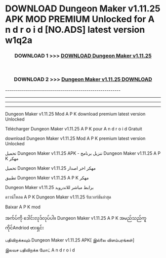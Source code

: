 # DOWNLOAD Dungeon Maker v1.11.25 APK MOD PREMIUM Unlocked for A n d r o i d [NO.ADS] latest version w1q2a 



<div align="center">

<h3>DOWNLOAD 1 >>> <a href="https://getmod2.web.app/?judul=Dungeon Maker v1.11.25">DOWNLOAD Dungeon Maker v1.11.25</a></h3><br>

<h3>DOWNLOAD 2 >>> <a href="https://getmod2.web.app/?judul=Dungeon Maker v1.11.25">Dungeon Maker v1.11.25 DOWNLOAD </a></h3>

</div>
----------------------------------------------------------

----------------------------------------------------------

----------------------------------------------------------

----------------------------------------------------------

Dungeon Maker v1.11.25 Mod A P K download premium latest version Unlocked

Télécharger Dungeon Maker v1.11.25 A P K pour A n d r o i d Gratuit

download Dungeon Maker v1.11.25 Mod A P K premium latest version Unlocked

تحميل Dungeon Maker v1.11.25 APK - تنزيل برنامج Dungeon Maker v1.11.25 A P K مهكر

تحميل Dungeon Maker v1.11.25 مهكر اخر اصدار

تطبيق Dungeon Maker v1.11.25 A P K مهكر

Dungeon Maker v1.11.25 برابط مباشر للاندرويد

ดาวน์โหลด A P K Dungeon Maker v1.11.25 รับเวอร์ชันล่าสุด

Baixar A P K mod

အက်ပ်ကို ဒေါင်းလုဒ်လုပ်ပါ။ Dungeon Maker v1.11.25 A P K အမည်သည်ကူကိုင်Andriod ဗားရှင်း

பதிவிறக்கவும் Dungeon Maker v1.11.25 APK[ இல்லை விளம்பரங்கள்] 
 
இலவச பதிவிறக்க மோட் A n d r o i d



